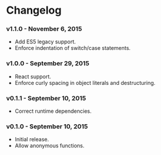 # Changelog

### v1.1.0 - November 6, 2015

- Add ES5 legacy support.
- Enforce indentation of switch/case statements.

### v1.0.0 - September 29, 2015

- React support.
- Enforce curly spacing in object literals and destructuring.

### v0.1.1 - September 10, 2015

- Correct runtime dependencies.

### v0.1.0 - September 10, 2015

- Initial release.
- Allow anonymous functions.
